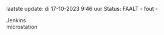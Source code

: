 laatste update: 
di 17-10-2023  9:46   uur 
Status: FAALT - fout - 
<div class="service R">Jenkins</div><div class="service Y">microstation</div>
